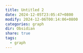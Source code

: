 ```yaml
---
title: Untitled 2
date: 2024-12-05T23:05:47+0800
modify: 2024-12-06T00:14:06+0800
categories: graph
dir: Obsidian
share: true
tags:
  - graph
---
```


